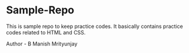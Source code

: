 # Sample-Repo
This is sample repo to keep practice codes.
It basically contains practice codes related to HTML and CSS.

  Author - B Manish Mrityunjay
